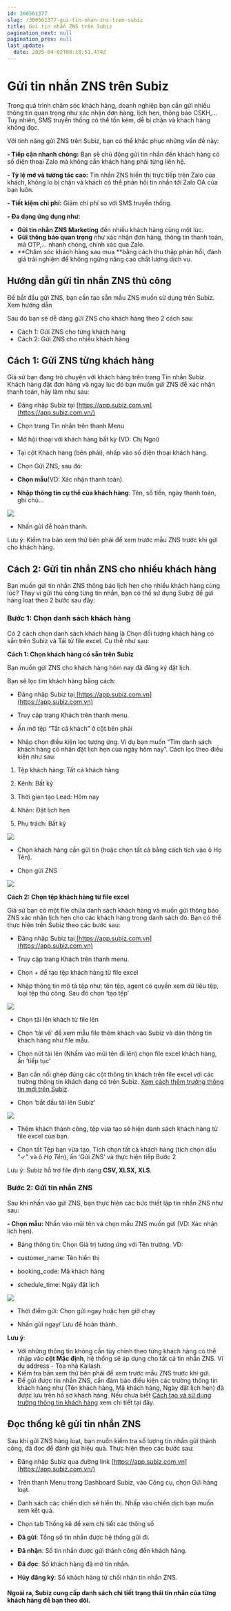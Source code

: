 ```yaml
---
id: 300561377
slug: /300561377-gui-tin-nhan-zns-tren-subiz
title: Gửi tin nhắn ZNS trên Subiz
pagination_next: null
pagination_prev: null
last_update:
  date: 2025-04-02T08:18:51.474Z
---
```


# Gửi tin nhắn ZNS trên Subiz


Trong quá trình chăm sóc khách hàng, doanh nghiệp bạn cần gửi nhiều thông tin quan trọng như xác nhận đơn hàng, lịch hẹn, thông báo CSKH,… Tuy nhiên, SMS truyền thống có thể tốn kém, dễ bị chặn và khách hàng không đọc. 

Với tính năng gửi ZNS trên Subiz, bạn có thể khắc phục những vấn đề này:

**- Tiếp cận nhanh chóng:** Bạn sẽ chủ động gửi tin nhắn đến khách hàng có số điện thoại Zalo mà không cần khách hàng phải từng liên hệ.

**- Tỷ lệ ****mở**** và tương tác cao:** Tin nhắn ZNS hiển thị trực tiếp trên Zalo của khách, không lo bị chặn và khách có thể phản hồi tin nhắn tới Zalo OA của bạn luôn. 

**- Tiết kiệm chi phí:** Giảm chi phí so với SMS truyền thống.

**- Đa dạng ứng dụng như:**

- **Gửi tin nhắn ZNS Marketing** đến nhiều khách hàng cùng một lúc.
- **Gửi thông báo quan trọng** như xác nhận đơn hàng, thông tin thanh toán, mã OTP,… nhanh chóng, chính xác qua Zalo.
- **Chăm sóc khách hàng sau mua **bằng cách thu thập phản hồi, đánh giá trải nghiệm để không ngừng nâng cao chất lượng dịch vụ.
## Hướng dẫn gửi tin nhắn ZNS thủ công 


Để bắt đầu gửi ZNS, bạn cần tạo sẵn mẫu ZNS muốn sử dụng trên Subiz. Xem hướng dẫn 

Sau đó bạn sẽ dễ dàng gửi ZNS cho khách hàng theo 2 cách sau: 

- Cách 1: Gửi ZNS cho từng khách hàng
- Cách 2: Gửi ZNS cho nhiều khách hàng
## Cách 1: Gửi ZNS từng khách hàng 


Giả sử bạn đang trò chuyện với khách hàng trên trang Tin nhắn Subiz. Khách hàng đặt đơn hàng và ngay lúc đó bạn muốn gửi ZNS để xác nhận thanh toán, hãy làm như sau:

- Đăng nhập Subiz tại [https://app.subiz.com.vn](https://app.subiz.com.vn/)

- Chọn trang Tin nhắn trên thanh Menu 

- Mở hội thoại với khách hàng bất kỳ (VD: Chị Ngoi)

- Tại cột Khách hàng (bên phải), nhấp vào số điện thoại khách hàng.

- Chọn Gửi ZNS, sau đó:

- **Chọn mẫu**(VD: Xác nhận thanh toán).
- **Nhập thông tin cụ thể của khách hàng**: Tên, số tiền, ngày thanh toán, ghi chú…


![](https://vcdn.subiz-cdn.com/file/fishbrgwawwppzfjwzhf_acpxkgumifuoofoosble/unnamed.png)


- Nhấn gửi để hoàn thành.

Lưu ý: Kiểm tra bản xem thử bên phải để xem trước mẫu ZNS trước khi gửi cho khách hàng. 
## Cách 2: Gửi tin nhắn ZNS cho nhiều khách hàng


Bạn muốn gửi tin nhắn ZNS thông báo lịch hẹn cho nhiều khách hàng cùng lúc? Thay vì gửi thủ công từng tin nhắn, bạn có thể sử dụng Subiz để gửi hàng loạt theo 2 bước sau đây: 
### Bước 1: Chọn danh sách khách hàng


Có 2 cách chọn danh sách khách hàng là Chọn đối tượng khách hàng có sẵn trên Subiz và Tải từ file excel. Cụ thể như sau: 

**Cách 1: Chọn khách hàng có sẵn trên Subiz**

Bạn muốn gửi ZNS cho khách hàng hôm nay đã đăng ký đặt lịch. 

Bạn sẽ lọc tìm khách hàng bằng cách:

- Đăng nhập Subiz tại[ ](https://app.subiz.com.vn)[https://app.subiz.com.vn](https://app.subiz.com.vn)

- Truy cập trang Khách trên thanh menu.

- Ấn mở tệp “Tất cả khách” ở cột bên phải

- Nhập chọn điều kiện lọc tương ứng. Ví dụ bạn muốn “Tìm danh sách khách hàng có nhãn đặt lịch hẹn của ngày hôm nay”. Cách lọc theo điều kiện như sau:

1. Tệp khách hàng: Tất cả khách hàng

2. Kênh: Bất kỳ

3. Thời gian tạo Lead: Hôm nay

4. Nhãn: Đặt lịch hẹn

5. Phụ trách: Bất kỳ


![](https://vcdn.subiz-cdn.com/file/fishbrgwgfvbfmpnclan_acpxkgumifuoofoosble/unnamed.png)


- Chọn khách hàng cần gửi tin (hoặc chọn tất cả bằng cách tích vào ô Họ Tên).

- Chọn gửi ZNS


![](https://vcdn.subiz-cdn.com/file/fishbrgwkfinutvbdofx_acpxkgumifuoofoosble/unnamed.png)


**Cách 2: Chọn tệp khách hàng từ file excel**

Giả sử bạn có một file chứa danh sách khách hàng và muốn gửi thông báo ZNS xác nhận lịch hẹn cho các khách hàng trong danh sách đó. Bạn có thể thực hiện trên Subiz theo các bước sau: 

- Đăng nhập Subiz tại[ ](https://app.subiz.com.vn)[https://app.subiz.com.vn](https://app.subiz.com.vn)

- Truy cập trang Khách trên thanh menu.

- Chọn + để tạo tệp khách hàng từ file excel

- Nhập thông tin mô tả tệp như: tên tệp, agent có quyền xem dữ liệu tệp, loại tệp thủ công. Sau đó chọn ‘tạo tệp’ 


![](https://vcdn.subiz-cdn.com/file/fishbrgwosyfkupuaudg_acpxkgumifuoofoosble/unnamed.png)


- Chọn tải lên khách từ file lên

- Chọn ‘tải về’ để xem mẫu file thêm khách vào Subiz và dán thông tin khách hàng như file mẫu. 

- Chọn nút tải lên (Nhấm vào mũi tên đi lên) chọn file excel khách hàng, ấn ‘tiếp tục’

- Bạn cần nối ghép đúng các cột thông tin khách trên file excel với các trường thông tin khách đang có trên Subiz. [Xem cách thêm trường thông tin mới trên Subiz](https://subiz.com.vn/docs/777741175-ho-so-khach-hang#t%E1%BA%A1o-th%C3%AAm-th%C3%B4ng-tin-kh%C3%A1ch-h%C3%A0ng).

- Chọn ‘bắt đầu tải lên Subiz’ 


![](https://vcdn.subiz-cdn.com/file/fishbrgwsgybnwywptbz_acpxkgumifuoofoosble/unnamed.png)


- Thêm khách thành công, tệp vừa tạo sẽ hiện danh sách khách hàng từ file excel của bạn. 

- Chọn tất Tệp bạn vừa tạo, Tích chọn tất cả khách hàng (tích chọn dấu "✓" và ô *Họ Tên*), ấn ‘Gửi ZNS’ và thực hiện tiếp Bước 2 





Lưu ý: Subiz hỗ trợ file định dạng **CSV, XLSX, XLS**.
### Bước 2: Gửi tin nhắn ZNS


Sau khi nhấn vào gửi ZNS, bạn thực hiện các bức thiết lập tin nhắn ZNS như sau: 

**- Chọn mẫu:** Nhấn vào mũi tên và chọn mẫu ZNS muốn gửi (VD: Xác nhận lịch hẹn).

- Bảng thông tin: Chọn Giá trị tương ứng với Tên trường. VD: 

- customer\_name: Tên hiển thị
- booking\_code: Mã khách hàng
- schedule\_time: Ngày đặt lịch


![](https://vcdn.subiz-cdn.com/file/fishbrgwxlovbznmbemm_acpxkgumifuoofoosble/unnamed.png)


- Thời điểm gửi: Chọn gửi ngay hoặc hẹn giờ chạy

- Nhấn gửi ngay/ Lưu để hoàn thành. 

**Lưu ý**: 

- Với những thông tin không cần tùy chỉnh theo từng khách hàng có thể nhập vào **cột Mặc định**, hệ thống sẽ áp dụng cho tất cả tin nhắn ZNS. Ví dụ address - Tòa nhà Kailash.
- Kiểm tra bản xem thử bên phải để xem trước mẫu ZNS trước khi gửi.
- Để gửi được tin nhắn ZNS, cần đảm bảo điều kiện các trường thông tin khách hàng như (Tên khách hàng, Mã khách hàng, Ngày đặt lịch hẹn) đã được lưu trên hồ sơ khách hàng. Nếu chưa biết [Cách tạo và sử dụng trường thông tin khách hàng](https://subiz.com.vn/docs/777741175-ho-so-khach-hang#t%E1%BA%A1o-th%C3%AAm-th%C3%B4ng-tin-kh%C3%A1ch-h%C3%A0ng) xem chi tiết tại đây.
## Đọc thống kê gửi tin nhắn ZNS


Sau khi gửi ZNS hàng loạt, bạn muốn kiểm tra số lượng tin nhắn gửi thành công, đã đọc để đánh giá hiệu quả. Thực hiện theo các bước sau:

- Đăng nhập Subiz qua đường link [https://app.subiz.com.vn](https://app.subiz.com.vn/)

- Trên thanh Menu trong Dashboard Subiz, vào Công cụ, chọn Gửi hàng loạt.

- Danh sách các chiến dịch sẽ hiển thị. Nhấp vào chiến dịch bạn muốn xem kết quả.

- Chọn tab Thống kê để xem chi tiết các thông số

- **Đã gửi**: Tổng số tin nhắn được hệ thống gửi đi.
- **Đã nhận**: Số tin nhắn được gửi thành công đến khách hàng.
- **Đã đọc**: Số khách hàng đã mở tin nhắn.
- **Hủy đăng ký**: Số khách hàng từ chối nhận tin nhắn ZNS.
#### 

#### Ngoài ra, Subiz cung cấp danh sách chi tiết trạng thái tin nhắn của từng khách hàng để bạn theo dõi.